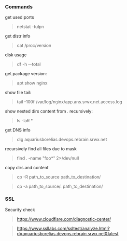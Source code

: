 ### Commands

get used ports
> netstat -tulpn

get distr info
> cat /proc/version

disk usage
> df -h --total

get package version:
> apt show nginx

show file tail:
> tail -100f /var/log/nginx/app.ans.srwx.net.access.log 

show nested dirs content from . recursively:
> ls -laR *

get DNS info
> dig aquariusborelias.devops.rebrain.srwx.net

recursively find all files due to mask
> find . -name "foo*" 2>/dev/null

copy dirs and content
> cp -R path_to_source path_to_destination/

> cp -a path_to_source/. path_to_destination/

### SSL 

Security check

> https://www.cloudflare.com/diagnostic-center/

> https://www.ssllabs.com/ssltest/analyze.html?d=aquariusborelias.devops.rebrain.srwx.net&latest

